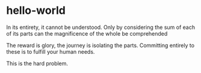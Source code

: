# hello-world

In its entirety, it cannot be understood. Only by considering the sum of each of its parts can the magnificence of the whole be comprehended

The reward is glory, the journey is isolating the parts. Committing entirely to these is to fulfill your human needs.

This is the hard problem.
